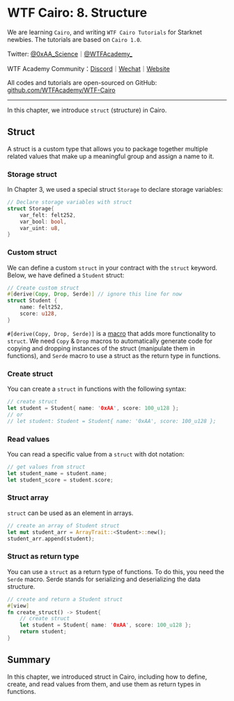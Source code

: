 # WTF Cairo: 8. Structure

We are learning `Cairo`, and writing `WTF Cairo Tutorials` for Starknet newbies. The tutorials are based on `Cairo 1.0`.

Twitter: [@0xAA_Science](https://twitter.com/0xAA_Science)｜[@WTFAcademy_](https://twitter.com/WTFAcademy_)

WTF Academy Community：[Discord](https://discord.wtf.academy)｜[Wechat](https://docs.google.com/forms/d/e/1FAIpQLSe4KGT8Sh6sJ7hedQRuIYirOoZK_85miz3dw7vA1-YjodgJ-A/viewform?usp=sf_link)｜[Website](https://wtf.academy)

All codes and tutorials are open-sourced on GitHub: [github.com/WTFAcademy/WTF-Cairo](https://github.com/WTFAcademy/WTF-Cairo)

---

In this chapter, we introduce `struct` (structure) in Cairo.

## Struct

A struct is a custom type that allows you to package together multiple related values that make up a meaningful group and assign a name to it.

### Storage struct
In Chapter 3, we used a special struct `Storage` to declare storage variables:

```rust
// Declare storage variables with struct
struct Storage{
    var_felt: felt252,
    var_bool: bool,
    var_uint: u8,
}
```

### Custom struct

We can define a custom `struct` in your contract with the `struct` keyword. Below, we have defined a `Student` struct:

```rust
// Create custom struct
#[derive(Copy, Drop, Serde)] // ignore this line for now
struct Student {
    name: felt252,
    score: u128,
}
```

`#[derive(Copy, Drop, Serde)]` is a [macro](https://doc.rust-lang.org/book/ch19-06-macros.html) that adds more functionality to `struct`. We need `Copy` & `Drop` macros to automatically generate code for copying and dropping instances of the struct (manipulate them in functions), and `Serde` macro to use a struct as the return type in functions.

### Create struct

You can create a `struct` in functions with the following syntax:

```rust
// create struct
let student = Student{ name: '0xAA', score: 100_u128 };
// or
// let student: Student = Student{ name: '0xAA', score: 100_u128 };
```

### Read values

You can read a specific value from a `struct` with dot notation:

```rust
// get values from struct
let student_name = student.name;
let student_score = student.score;
```

### Struct array

`struct` can be used as an element in arrays.

```rust
// create an array of Student struct
let mut student_arr = ArrayTrait::<Student>::new();
student_arr.append(student);
```

### Struct as return type

You can use a `struct` as a return type of functions. To do this, you need the `Serde` macro. Serde stands for serializing and deserializing the data structure.

```rust
// create and return a Student struct
#[view]
fn create_struct() -> Student{
    // create struct
    let student = Student{ name: '0xAA', score: 100_u128 };
    return student;
}
```

## Summary

In this chapter, we introduced struct in Cairo, including how to define, create, and read values from them, and use them as return types in functions.